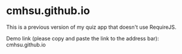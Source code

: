 # cmhsu.github.io

This is a previous version of my quiz app that doesn't use RequireJS.

Demo link (please copy and paste the link to the address bar): cmhsu.github.io
